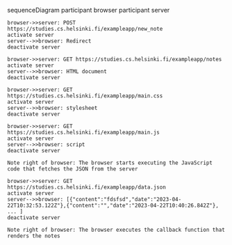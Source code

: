 sequenceDiagram
    participant browser
    participant server

    browser->>server: POST https://studies.cs.helsinki.fi/exampleapp/new_note
    activate server
    server-->>browser: Redirect
    deactivate server

    browser->>server: GET https://studies.cs.helsinki.fi/exampleapp/notes
    activate server
    server-->>browser: HTML document
    deactivate server

    browser->>server: GET https://studies.cs.helsinki.fi/exampleapp/main.css
    activate server
    server-->>browser: stylesheet
    deactivate server

    browser->>server: GET https://studies.cs.helsinki.fi/exampleapp/main.js
    activate server
    server-->>browser: script
    deactivate server

    Note right of browser: The browser starts executing the JavaScript code that fetches the JSON from the server

    browser->>server: GET https://studies.cs.helsinki.fi/exampleapp/data.json
    activate server
    server-->>browser: [{"content":"fdsfsd","date":"2023-04-22T10:32:53.122Z"},{"content":"","date":"2023-04-22T10:40:26.842Z"}, ... ]
    deactivate server

    Note right of browser: The browser executes the callback function that renders the notes